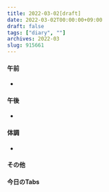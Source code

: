 ```yaml
---
title: 2022-03-02[draft]
date: 2022-03-02T00:00:00+09:00
draft: false
tags: ["diary", ""]
archives: 2022-03
slug: 915661
---
```

#### 午前
- 
#### 午後
- 
#### 体調
- 
#### その他
#### 今日のTabs